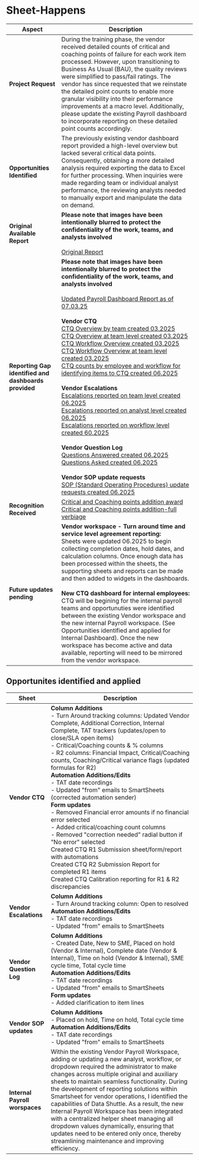 # Sheet-Happens

| Aspect                | Description                                                                                                                                                        |
|-----------------------|--------------------------------------------------------------------------------------------------------------------------------------------------------------------|
| **Project Request**   | During the training phase, the vendor received detailed counts of critical and coaching points of failure for each work item processed. However, upon transitioning to Business As Usual (BAU), the quality reviews were simplified to pass/fail ratings. The vendor has since requested that we reinstate the detailed point counts to enable more granular visibility into their performance improvements at a macro level. Additionally, please update the existing Payroll dashboard to incorporate reporting on these detailed point counts accordingly.                                                          |
| **Opportunities Identified**           | The previously existing vendor dashboard report provided a high-level overview but lacked several critical data points. Consequently, obtaining a more detailed analysis required exporting the data to Excel for further processing. When inquiries were made regarding team or individual analyst performance, the reviewing analysts needed to manually export and manipulate the data on demand. |
| **Original Available Report**   | **Please note that images have been intentionally blurred to protect the confidentiality of the work, teams, and analysts involved** <br><br>[Original Report](https://github.com/ADeabenderfer/Sheet-Happens/blob/main/Original%20Payroll%20BAU%20Huddle%20Dashboard.pdf) |
| **Reporting Gap identified and dashboards provided**   |**Please note that images have been intentionally blurred to protect the confidentiality of the work, teams, and analysts involved** <br><br> [Updated Payroll Dashboard Report as of 07.03.25](https://github.com/ADeabenderfer/Sheet-Happens/blob/main/Payroll%20BAU%20Huddle%20Dashboard%20as%20of%2007.03.25.pdf) <br><br>**Vendor CTQ**<br> [CTQ Overview by team created 03.2025](https://github.com/ADeabenderfer/Sheet-Happens/blob/main/Payroll%20CTQ%20Overview-%20By%20team%2003.2025.pdf) <br> [CTQ Overview at team level created 03.2025](https://github.com/ADeabenderfer/Sheet-Happens/blob/main/Payroll%20CTQ%20Overview%20by%20teamname%2003.2025.pdf) <br> [CTQ Workflow Overview created 03.2025](https://github.com/ADeabenderfer/Sheet-Happens/blob/main/Payroll%20CTQ%20Overview%20by%20Workflow%2003.2025.pdf) <br> [CTQ Workflow Overview at team level created 03.2025](https://github.com/ADeabenderfer/Sheet-Happens/blob/main/Payroll%20CTQ%20Workflow%20-%20Teamname%2003.2025.pdf) <br> [CTQ counts by employee and workflow for identifying items to CTQ created 06.2025](https://github.com/ADeabenderfer/Sheet-Happens/blob/main/CTQ%20counts%2006.2025.pdf) <br><br>**Vendor Escalations**<br> [Escalations reported on team level created 06.2025](https://github.com/ADeabenderfer/Sheet-Happens/blob/main/Payroll%20Escalation%20-%20Team%2006.2025.pdf) <br> [Escalations reported on analyst level created 06.2025](https://github.com/ADeabenderfer/Sheet-Happens/blob/main/Payroll%20Escalation%20-%20Analyst%2006.2025.pdf) <br> [Escalations reported on workflow level created 60.2025](https://github.com/ADeabenderfer/Sheet-Happens/blob/main/Payroll%20Escalation%20-%20Workflow%20WIP%20as%20of%2007.03.25.pdf) <br><br>**Vendor Question Log**<br> [Questions Answered created 06.2025](https://github.com/ADeabenderfer/Sheet-Happens/blob/main/Questions%20Answered%2006.2025.pdf) <br>[Questions Asked created 06.2025](https://github.com/ADeabenderfer/Sheet-Happens/blob/main/Questions%20Asked%2006.2025.pdf) <br><br>**Vendor SOP update requests**<br> [SOP (Standard Operating Procedures) update requests created 06.2025](https://github.com/ADeabenderfer/Sheet-Happens/blob/main/SOP%20Requests%2006.2025.pdf)<br>|
| **Recognition Received**           | [Critical and Coaching points addition award](https://github.com/ADeabenderfer/Sheet-Happens/blob/main/Recognition%20Partial.pdf) <br> [Critical and Coaching points addition-full verbiage](https://github.com/ADeabenderfer/Sheet-Happens/blob/main/Recognition%20Full.pdf) |
| **Future updates pending**           | **Vendor workspace - Turn around time and service level agreement reporting:**<br> Sheets were updated 06.2025 to begin collecting completion dates, hold dates, and calculation columns. Once enough data has been processed within the sheets, the supporting sheets and reports can be made and then added to widgets in the dashboards. <br><br> **New CTQ dashboard for internal employees:**<br> CTQ will be begining for the internal payroll teams and opportunuties were identified between the existing Vendor workspace and the new internal Payroll workspace. (See Opportunities identified and applied for Internal Dashboard). Once the new workspace has become active and data available, reporting will need to be mirrored from the vendor workspace. |

## Opportunites identified and applied
| Sheet                | Description                                                                                                                                                        |
|-----------------------|--------------------------------------------------------------------------------------------------------------------------------------------------------------------|
| **Vendor CTQ**   | **Column Additions**<br>- Turn Around tracking columns: Updated Vendor Complete, Additional Correction, Internal Complete, TAT trackers (updates/open to close/SLA open items)<br>- Critical/Coaching counts & % columns<br> - R2 columns: Financial Impact, Critical/Coaching counts, Coaching/Critical variance flags (updated formulas for R2)<br>**Automation Additions/Edits**<br> - TAT date recordings<br>- Updated "from" emails to SmartSheets (corrected automation sender)<br>**Form updates**<br> - Removed Financial error amounts if no financial error selected<br> - Added critical/coaching count columns<br> - Removed "correction needed" radial button if "No error" selected<br>Created CTQ R1 Submission sheet/form/report with automations<br>Created CTQ R2 Submission Report for completed R1 items<br>Created CTQ Calibration reporting for R1 & R2 discrepancies |
| **Vendor Escalations**   | **Column Additions**<br>- Turn Around tracking column: Open to resolved<br>**Automation Additions/Edits**<br>- TAT date recordings<br>- Updated "from" emails to SmartSheets<br> |
| **Vendor Question Log**   | **Column Additions**<br>- Created Date, New to SME, Placed on hold (Vendor & Internal), Complete date (Vendor & Internal), Time on hold (Vendor & Internal), SME cycle time, Total cycle time<br>**Automation Additions/Edits**<br>- TAT date recordings<br>- Updated "from" emails to SmartSheets<br>**Form updates**<br>- Added clarification to item lines |
| **Vendor SOP updates**   | **Column Additions**<br>- Placed on hold, Time on hold, Total cycle time<br>**Automation Additions/Edits**<br>- TAT date recordings<br>- Updated "from" emails to SmartSheets |
| **Internal Payroll worspaces**   | Within the existing Vendor Payroll Workspace, adding or updating a new analyst, workflow, or dropdown required the administrator to make changes across multiple original and auxiliary sheets to maintain seamless functionality. During the development of reporting solutions within Smartsheet for vendor operations, I identified the capabilities of Data Shuttle. As a result, the new Internal Payroll Workspace has been integrated with a centralized helper sheet managing all dropdown values dynamically, ensuring that updates need to be entered only once, thereby streamlining maintenance and improving efficiency.  |
